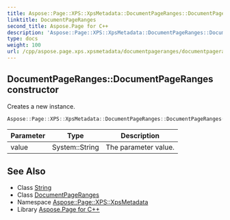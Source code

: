```yaml
---
title: Aspose::Page::XPS::XpsMetadata::DocumentPageRanges::DocumentPageRanges constructor
linktitle: DocumentPageRanges
second_title: Aspose.Page for C++
description: 'Aspose::Page::XPS::XpsMetadata::DocumentPageRanges::DocumentPageRanges constructor. Creates a new instance in C++.'
type: docs
weight: 100
url: /cpp/aspose.page.xps.xpsmetadata/documentpageranges/documentpageranges/
---
```

## DocumentPageRanges::DocumentPageRanges constructor


Creates a new instance.

```cpp
Aspose::Page::XPS::XpsMetadata::DocumentPageRanges::DocumentPageRanges(System::String value)
```


| Parameter | Type | Description |
| --- | --- | --- |
| value | System::String | The parameter value. |

## See Also

* Class [String](../../../system/string/)
* Class [DocumentPageRanges](../)
* Namespace [Aspose::Page::XPS::XpsMetadata](../../)
* Library [Aspose.Page for C++](../../../)

